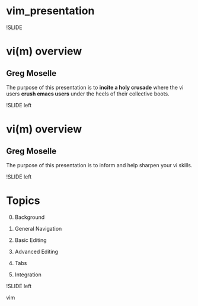 # vim_presentation

!SLIDE

# vi(m) overview

## Greg Moselle

The purpose of this presentation is to **incite a holy crusade** where the vi
users **crush emacs users** under the heels of their collective boots.

!SLIDE left

# vi(m) overview

## Greg Moselle

The purpose of this presentation is to inform and help sharpen your vi skills.

!SLIDE left

# Topics

0. Background

1. General Navigation

2. Basic Editing

3. Advanced Editing

4. Tabs

5. Integration

!SLIDE left

vim 
